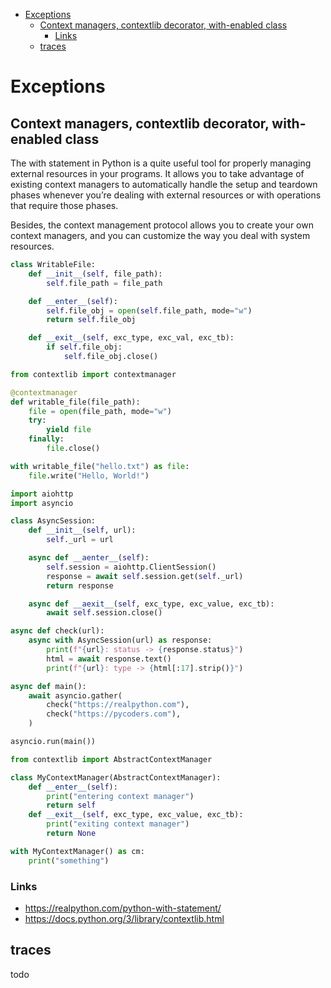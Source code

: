 <!-- TOC -->
* [Exceptions](#exceptions)
  * [Context managers, contextlib decorator, with-enabled class](#context-managers-contextlib-decorator-with-enabled-class)
    * [Links](#links)
  * [traces](#traces)
<!-- TOC -->

# Exceptions

## Context managers, contextlib decorator, with-enabled class

The with statement in Python is a quite useful tool for properly managing external resources in your programs. It allows
you to take advantage of existing context managers to automatically handle the setup and teardown phases whenever you’re
dealing with external resources or with operations that require those phases.

Besides, the context management protocol allows you to create your own context managers, and you can customize the way you
deal with system resources.

```python
class WritableFile:
    def __init__(self, file_path):
        self.file_path = file_path

    def __enter__(self):
        self.file_obj = open(self.file_path, mode="w")
        return self.file_obj

    def __exit__(self, exc_type, exc_val, exc_tb):
        if self.file_obj:
            self.file_obj.close()
```

```python
from contextlib import contextmanager

@contextmanager
def writable_file(file_path):
    file = open(file_path, mode="w")
    try:
        yield file
    finally:
        file.close()

with writable_file("hello.txt") as file:
    file.write("Hello, World!")
```

```python
import aiohttp
import asyncio

class AsyncSession:
    def __init__(self, url):
        self._url = url

    async def __aenter__(self):
        self.session = aiohttp.ClientSession()
        response = await self.session.get(self._url)
        return response

    async def __aexit__(self, exc_type, exc_value, exc_tb):
        await self.session.close()

async def check(url):
    async with AsyncSession(url) as response:
        print(f"{url}: status -> {response.status}")
        html = await response.text()
        print(f"{url}: type -> {html[:17].strip()}")

async def main():
    await asyncio.gather(
        check("https://realpython.com"),
        check("https://pycoders.com"),
    )

asyncio.run(main())
```

```python
from contextlib import AbstractContextManager

class MyContextManager(AbstractContextManager):
    def __enter__(self):
        print("entering context manager")
        return self
    def __exit__(self, exc_type, exc_value, exc_tb):
        print("exiting context manager")
        return None

with MyContextManager() as cm:
    print("something")
```

### Links
- https://realpython.com/python-with-statement/
- https://docs.python.org/3/library/contextlib.html


## traces
todo